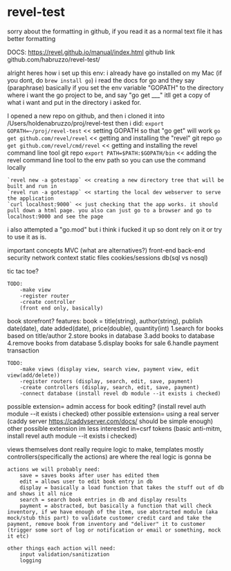 # revel-test
sorry about the formatting in github, if you read it as a normal text file it has better formatting

DOCS: https://revel.github.io/manual/index.html
github link github.com/habruzzo/revel-test/

alright heres how i set up this env:
i already have go installed on my Mac (if you dont, do `brew install go`)
i read the docs for go and they say (paraphrase) basically if you set the env variable "GOPATH" to the directory where i want the go project to be, and say "go get ___" itll get a copy of what i want and put in the directory i asked for.

I opened a new repo on github, and then i cloned it into /Users/holdenabruzzo/proj/revel-test
then i did:
    `export GOPATH=~/proj/revel-test` << setting GOPATH so that "go get" will work
    `go get github.com/revel/revel` << getting and installing the "revel" git repo
    `go get github.com/revel/cmd/revel` << getting and installing the revel command line tool git repo
    `export PATH=$PATH:$GOPATH/bin` << adding the revel command line tool to the env path so you can use the command locally

    `revel new -a gotestapp` << creating a new directory tree that will be built and run in
    `revel run -a gotestapp` << starting the local dev webserver to serve the application
    `curl localhost:9000` << just checking that the app works. it should pull down a html page. you also can just go to a browser and go to localhost:9000 and see the page

i also attempted a "go.mod" but i think i fucked it up so dont rely on it or try to use it as is.

important concepts
    MVC (what are alternatives?)
    front-end
    back-end
    security
    network
    context
    static files
    cookies/sessions
    db(sql vs nosql)

tic tac toe?

    TODO:
        -make view
        -register router
        -create controller
        (front end only, basically)

book storefront?
    features:
        book = title(string), author(string), publish date(date), date added(date), price(double), quantity(int)
        1.search for books based on title/author
        2.store books in database
        3.add books to database
        4.remove books from database
        5.display books for sale
        6.handle payment transaction

    TODO:
        -make views (display view, search view, payment view, edit view(add/delete))
        -register routers (display, search, edit, save, payment)
        -create controllers (display, search, edit, save, payment)
        -connect database (install revel db module --it exists i checked)

possible extension= admin access for book editing? (install revel auth module --it exists i checked)
other possible extension= using a real server (caddy server https://caddyserver.com/docs/ should be simple enough)
other possible extension im less interested in=csrf tokens (basic anti-mitm, install revel auth module --it exists i checked)

views themselves dont really require logic to make, templates mostly
controllers(specifically the actions) are where the real logic is gonna be

    actions we will probably need:
        save = saves books after user has edited them
        edit = allows user to edit book entry in db
        display = basically a load function that takes the stuff out of db and shows it all nice
        search = search book entries in db and display results
        payment = abstracted, but basically a function that will check inventory, if we have enough of the item, use abstracted module (aka mock/stub this part) to validate customer credit card and take the payment, remove book from inventory and "deliver" it to customer (trigger some sort of log or notification or email or something, mock it etc)

    other things each action will need:
        input validation/sanitization
        logging


